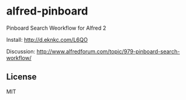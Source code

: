 alfred-pinboard
===============

Pinboard Search Weorkflow for Alfred 2

Install: http://d.eknkc.com/L6QO

Discussion: http://www.alfredforum.com/topic/979-pinboard-search-workflow/

## License
MIT
